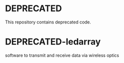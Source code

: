 # DEPRECATED
This repository contains deprecated code.

# DEPRECATED-ledarray
software to transmit and receive data via wireless optics
